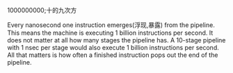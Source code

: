 1000000000;十的九次方







Every nanosecond one instruction emerges(浮现,暴露) from the pipeline. This means the
machine is executing 1 billion instructions per second. It does not matter at all
how many stages the pipeline has. A 10-stage pipeline with 1 nsec per stage
would also execute 1 billion instructions per second. All that matters is how
often a finished instruction pops out the end of the pipeline.
